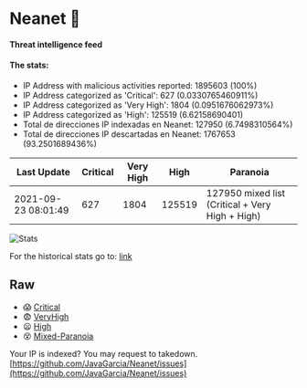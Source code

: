 # Neanet :hocho:
#### Threat intelligence feed
#### The stats:

- IP Address with malicious activities reported: 1895603 (100%)
- IP Address categorized as 'Critical':  627 (0.0330765460911%)
- IP Address categorized as 'Very High':  1804 (0.0951676062973%)
- IP Address categorized as 'High':  125519 (6.62158690401)
- Total de direcciones IP indexadas en Neanet:  127950 (6.7498310564%)
- Total de direcciones IP descartadas en Neanet:  1767653 (93.2501689436%)

| Last Update | Critical | Very High | High | Paranoia |
| --- | --- | --- | --- | --- |
| 2021-09-23 08:01:49 | 627 | 1804 | 125519 | 127950 mixed list (Critical + Very High + High)|

![Stats](https://docs.google.com/spreadsheets/d/e/2PACX-1vSnaNMIXVabIpDJjufMlzH7poXnshF3mgd8Is1g9ytUEzVsP5my4Trn8f-xkoLLQ38xpL3HtmUexLo6/pubchart?oid=501124687&format=image)

For the historical stats go to: [link](/stats.csv)
## Raw
- :scream: [Critical](https://raw.githubusercontent.com/JavaGarcia/Neanet/master/blacklists/neanet_critical.txt)
- :fearful: [VeryHigh](https://raw.githubusercontent.com/JavaGarcia/Neanet/master/blacklists/neanet_veryHigh.txtt)
- :frowning: [High](https://raw.githubusercontent.com/JavaGarcia/Neanet/master/blacklists/neanet_high.txt)
- :dizzy_face: [Mixed-Paranoia](https://raw.githubusercontent.com/JavaGarcia/Neanet/master/blacklists/neanet_all.txt)


Your IP is indexed? You may request to takedown. [https://github.com/JavaGarcia/Neanet/issues](https://github.com/JavaGarcia/Neanet/issues)






































































































































































































































































































































































































































































































































































































































































































































































































































































































































































































































































































































































































































































































































































































































































































































































































































































































































































































































































































































































































































































































































































































































































































































































































































































































































































































































































































































































































































































































































































































































































































































































































































































































































































































































































































































































































































































































































































































































































































































































































































































































































































































































































































































































































































































































































































































































































































































































































































































































































































































































































































































































































































































































































































































































































































































































































































































































































































































































































































































































































































































































































































































































































































































































































































































































































































































































































































































































































































































































































































































































































































































































































































































































































































































































































































































































































































































































































































































































































































































































































































































































































































































































































































































































































































































































































































































































































































































































































































































































































































































































































































































































